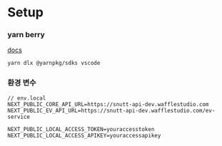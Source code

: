 # Setup

### yarn berry

[docs](https://yarnpkg.com/getting-started/migration#editor-support)

```sh
yarn dlx @yarnpkg/sdks vscode
```

### 환경 변수

```
// env.local
NEXT_PUBLIC_CORE_API_URL=https://snutt-api-dev.wafflestudio.com
NEXT_PUBLIC_EV_API_URL=https://snutt-api-dev.wafflestudio.com/ev-service

NEXT_PUBLIC_LOCAL_ACCESS_TOKEN=youraccesstoken
NEXT_PUBLIC_LOCAL_ACCESS_APIKEY=youraccessapikey
```
